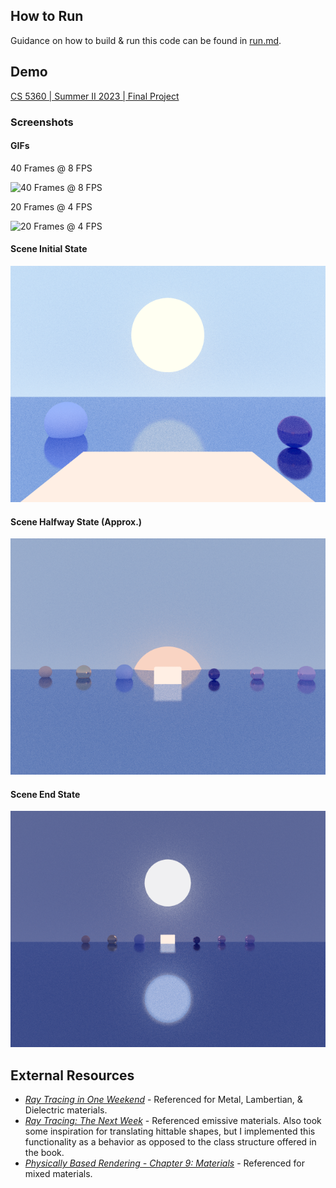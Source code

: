 ## How to Run
Guidance on how to build & run this code can be found in [run.md](run.md).

## Demo
[CS 5360 | Summer II 2023 | Final Project](https://youtu.be/-T_SJDsE9nI)

### Screenshots
#### GIFs
40 Frames @ 8 FPS

![40 Frames @ 8 FPS](output_animation_40frames_8fps.gif)

20 Frames @ 4 FPS

![20 Frames @ 4 FPS](output_animation_20frames_4fps.gif)

#### Scene Initial State
![output_0.png](media/output_0.png)
#### Scene Halfway State (Approx.)
![output_20.png](media/output_20.png)
#### Scene End State
![output_39.png](media/output_39.png)

## External Resources
  * [_Ray Tracing in One Weekend_](https://raytracing.github.io/books/RayTracingInOneWeekend.html) - Referenced for Metal, Lambertian, & Dielectric materials.
  * [_Ray Tracing: The Next Week_](https://raytracing.github.io/books/RayTracingTheNextWeek.html) - Referenced emissive materials. Also took some inspiration for translating hittable shapes, but I implemented this functionality as a behavior as opposed to the class structure offered in the book.
  * [_Physically Based Rendering - Chapter 9: Materials_](https://www.pbr-book.org/3ed-2018/Materials/Material_Interface_and_Implementations) - Referenced for mixed materials.
